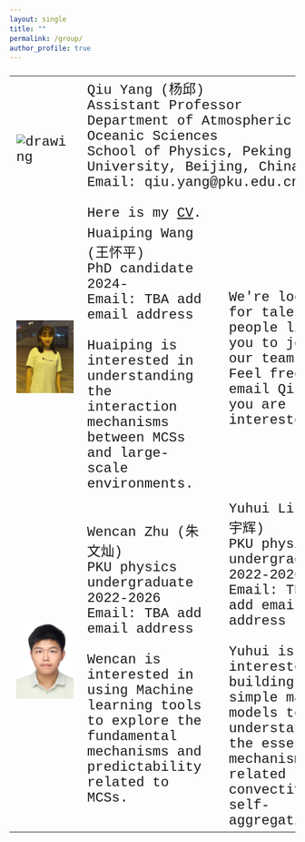 ```yaml
---
layout: single
title: ""
permalink: /group/
author_profile: true
---
```


<font size="5" face="Courier New" >
<table>
  <tr>
    <td><img src="/images/QiuYang_zoom.jpg" alt="drawing" width="300"/></td>
    <td colspan="3">Qiu Yang (杨邱)<br>Assistant Professor<br>Department of Atmospheric and Oceanic Sciences<br>School of Physics, Peking University, Beijing, China<br>Email: qiu.yang@pku.edu.cn<br><br>Here is my <a href="https://qiuyang50.github.io/files/CV_Qiu_Yang.pdf">CV</a>.</td>
  </tr>
  <tr>
    <td><img src="/images/HuaipingWang_2024PhD.jpg" alt="drawing" width="300"/></td>
    <td>Huaiping Wang (王怀平)<br>PhD candidate 2024-<br>Email: TBA add email address<br><br>Huaiping is interested in understanding the interaction mechanisms between MCSs and large-scale environments.</td>
    <td><img src="/images/future_student.jpg" alt="drawing" width="300"/></td>
    <td>We're looking for talented people like you to join our team! Feel free to email Qiu if you are interested.</td>
  </tr>
    <tr>
    <td><img src="/images/WencanZhu_2022Undergraduate.jpg" alt="drawing" width="300"/></td>
    <td>Wencan Zhu (朱文灿)<br>PKU physics undergraduate 2022-2026<br>Email: TBA add email address<br><br>Wencan is interested in using Machine learning tools to explore the fundamental mechanisms and predictability related to MCSs.</td>
    <td><img src="/images/future_student.jpg" alt="drawing" width="300"/></td>
    <td>Yuhui Li (李宇辉) <br>PKU physics undergraduate 2022-2026<br>Email: TBA add email address<br><br>Yuhui is interested in building simple math models to understand the essential mechanisms related to convective self-aggregation.</td>
  </tr>
</table>
